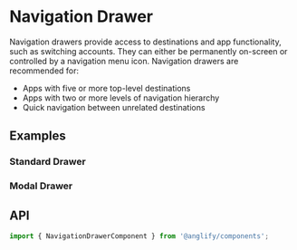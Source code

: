 # Navigation Drawer

<app-references
issues="https://github.com/valentingavran/anglify/labels/component%3A%20Navigation%20Drawer"
material-design="https://material.io/components/navigation-drawer"/>

Navigation drawers provide access to destinations and app functionality, such as switching accounts. They can either be permanently
on-screen or controlled by a navigation menu icon. Navigation drawers are recommended for:

- Apps with five or more top-level destinations
- Apps with two or more levels of navigation hierarchy
- Quick navigation between unrelated destinations

## Examples

### Standard Drawer

<app-code-example component="navigation-drawer" example="standard-drawer"></app-code-example>

### Modal Drawer

<app-code-example component="navigation-drawer" example="modal-drawer"></app-code-example>

## API

```typescript
import { NavigationDrawerComponent } from '@anglify/components';
```

<app-inputs-table components="NavigationDrawerComponent"></app-inputs-table>

<app-styling-table component="navigation-drawer"></app-styling-table>
